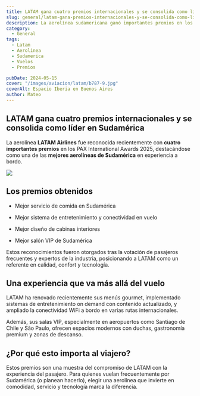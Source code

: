 ```yaml
---
title: LATAM gana cuatro premios internacionales y se consolida como líder en Sudamérica
slug: general/latam-gana-premios-internacionales-y-se-consolida-como-lider-en-sudamerica
description: La aerolínea sudamericana ganó importantes premios en los PAX International Awards 2025.
category:
  - General
tags:
  - Latam
  - Aerolinea
  - Sudamerica
  - Vuelos
  - Premios

pubDate: 2024-05-15
cover: "/images/aviacion/latam/b787-9.jpg"
coverAlt: Espacio Iberia en Buenos Aires
author: Mateo
---
```


## LATAM gana cuatro premios internacionales y se consolida como líder en Sudamérica
La aerolínea **LATAM Airlines** fue reconocida recientemente con **cuatro importantes premios** en los PAX International Awards 2025, destacándose como una de las **mejores aerolíneas de Sudamérica** en experiencia a bordo.

<img src="/images/aviacion/latam/premio-latam-pax-internacional.jpg" src="Premios entregados a Latam" >

## Los premios obtenidos
* Mejor servicio de comida en Sudamérica

* Mejor sistema de entretenimiento y conectividad en vuelo

* Mejor diseño de cabinas interiores

* Mejor salón VIP de Sudamérica

Estos reconocimientos fueron otorgados tras la votación de pasajeros frecuentes y expertos de la industria, posicionando a LATAM como un referente en calidad, confort y tecnología.

## Una experiencia que va más allá del vuelo
LATAM ha renovado recientemente sus menús gourmet, implementado sistemas de entretenimiento on demand con contenido actualizado, y ampliado la conectividad WiFi a bordo en varias rutas internacionales.

Además, sus salas VIP, especialmente en aeropuertos como Santiago de Chile y São Paulo, ofrecen espacios modernos con duchas, gastronomía premium y zonas de descanso.

## ¿Por qué esto importa al viajero?
Estos premios son una muestra del compromiso de LATAM con la experiencia del pasajero. Para quienes vuelan frecuentemente por Sudamérica (o planean hacerlo), elegir una aerolínea que invierte en comodidad, servicio y tecnología marca la diferencia.


